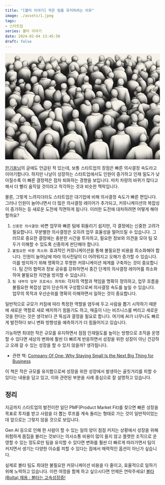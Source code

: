 ```yaml
---
title: "[볼타 이야기] 작은 팀을 유지하려는 이유"
image: ./assets/1.jpeg
tags:
- 스타트업
series: 볼타 이야기
date: 2024-02-04 13:45:50
draft: false
---
```


![hero](assets/1.jpeg)

[한기용님](https://www.linkedin.com/in/keeyonghan/)의 글에도 언급된 적 있는데, 보통 스타트업의 장점은 빠른 의사결정 속도라고 이야기합니다. 하지만 나날이 성장하는 스타트업에서도 인원이 증가하고 인재 밀도가 낮아질수록 이 빠른 결정력은 점차 퇴화하는 경향을 보입니다. 마치 차량의 바퀴가 많다고 해서 더 빨리 움직일 것이라고 착각하는 것과 비슷한 맥락입니다.

물론, 그렇게 느려지더라도 스타트업은 대기업에 비해 의사결정 속도가 빠른 편입니다. 그러나 인원이 늘어나면서 더 많은 의사결정 레이어가 추가되고, 커뮤니케이션의 복잡성이 증가하는 등 새로운 도전에 직면하게 됩니다. 이러한 도전에 대처하려면 어떻게 해야 할까요?

1. `신중한 의사결정`: 바쁜 업무와 빠른 텀에 휘둘리기 쉽지만, 각 결정에는 신중한 고려가 필요합니다. 무분별한 의사결정은 오히려 업무 효율성을 떨어뜨릴 수 있습니다. 그러므로 중요한 결정에는 충분한 시간을 투자하고, 필요한 정보와 의견을 모아 팀 모두가 이해할 수 있도록 신중하게 판단해야 합니다.
2. `불필요한 비용 최소화`: 효과적인 커뮤니케이션을 통해 불필요한 비용을 최소화해야 합니다. 인원이 늘어남에 따라 의사전달이 더 어려워지고 오해가 증가할 수 있습니다. 이를 방지하기 위해 명확하고 투명한 커뮤니케이션 체계를 구축하는 것이 중요합니다. 팀 간의 협력과 정보 공유를 강화하면서 중간 단계의 의사결정 레이어를 최소화하여 불필요한 지연을 방지할 수 있습니다.
3. `팀 내부의 업무 프로세스 최적화`: 각자의 역할과 책임을 명확히 정의하고, 업무 흐름을 불필요한 복잡성 없이 단순하게 구성함으로써 의사결정 속도를 높일 수 있습니다. 업무의 목적과 우선순위를 명확히 이해하면서 일하는 것이 중요합니다.

일반적으로 규모가 커짐에 따라 특정한 역할을 염두에 두고 사람을 뽑기 시작하기 때문에 새로운 역할로 새로 배치하기 힘들기도 하고, 매출이 나는 비즈니스를 버리고 새로운 것을 한다는 것은 생각보다 큰 뚝심과 결정을 필요로 합니다. 여기에 AI가 너무나도 빠르게 발전하다 보니 변화 방향성을 예측하기가 더 힘들어지고 있습니다.

가능하면 최대한 작은 규모를 유지하면서 점점 인재밀도를 높이는 방향으로 조직을 운영할 수 있다면 세상의 변화에 훨씬 더 빠르게 반응하면서 성장을 위한 성장이 아닌 건강하고 오래 갈 수 있는 성장을 할 수 있지 않을까? 생각됩니다.

- 관련 책: [Company Of One: Why Staying Small Is the Next Big Thing for Business](https://www.amazon.com/Company-One-Staying-Small-Business/dp/1328972356)

이 책은 작은 규모를 유지함으로써 성장을 위한 성장에서 발생하는 골칫거리를 피할 수 있다는 내용을 담고 있고, 이와 관련된 부분을 사례 중심으로 잘 설명하고 있습니다.

## 정리

지금까지 스타트업의 발전이란 일단 PMF(Product Market Fit)를 찾으면 빠른 성장을 목표로 투자를 받고 사람을 더 뽑는 루프를 계속 돌리는 형태로 가는 것이 일반적이었는데 앞으로는 그렇지 않을 것으로 보입니다.

Gen AI 등으로 인해 한 사람이 할 수 있는 일의 양이 점점 커지는 상황에서 성장을 위해 위험하게 몸집을 불리는 것보다는 의사소통 비용이 많이 들지 않고 플랫한 조직으로 운영할 수 있는 정도로만 팀을 유지할 수 있다면 변화를 훨씬 더 빠르게 따라가면서 팀이 커지면서 생기는 다양한 이슈를 피할 수 있다는 점에서 매력적인 옵션이 아닌가 싶습니다.

실제로 볼타 팀도 최대한 불필요한 커뮤니케이션 비용을 다 줄이고, 효율적으로 일하기 위해 노력하고 있습니다. 이런 여정을 함께 하고 싶으시다면 언제든 연락주세요! [볼타(Bolta) 채용 : 볼타는 고속성장중!](https://careers.bolta.io)
